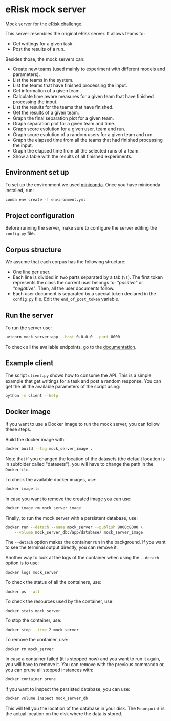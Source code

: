 # eRisk mock server
Mock server for the [eRisk challenge](https://erisk.irlab.org/).

This server resembles the original eRisk server. It allows teams to:
- Get writings for a given task.
- Post the results of a run.

Besides those, the mock servers can:
- Create new teams (used mainly to experiment with different models and parameters).
- List the teams in the system.
- List the teams that have finished processing the input.
- Get information of a given team.
- Calculate time aware measures for a given team that have finished processing the input.
- List the results for the teams that have finished.
- Get the results of a given team.
- Graph the final separation plot for a given team.
- Graph separation plot for a given team and time.
- Graph score evolution for a given user, team and run.
- Graph score evolution of a random users for a given team and run.
- Graph the elapsed time from all the teams that had finished processing the input.
- Graph the elapsed time from all the selected runs of a team.
- Show a table with the results of all finished experiments.

## Environment set up
To set up the environment we used [miniconda](https://docs.conda.io/en/latest/miniconda.html).
Once you have miniconda installed, run:
```bash
conda env create -f environment.yml
```

## Project configuration
Before running the server, make sure to configure the server editing the `config.py` file.

## Corpus structure
We assume that each corpus has the following structure:
- One line per user.
- Each line is divided in two parts separated by a tab (`\t`).
    The first token represents the class the current user belongs to:
    _"positive"_ or _"negative"_. Then, all the user documents follow.
- Each user document is separated by a special token declared in the `config.py` file.
    Edit the `end_of_post_token` variable.

## Run the server
To run the server use:
```bash
uvicorn mock_server:app --host 0.0.0.0 --port 8000
```

To check all the available endpoints, go to the [documentation](http://localhost:8000/docs).

## Example client
The script `client.py` shows how to consume the API.
This is a simple example that get writings for a task and post a random response.
You can get the all the available parameters of the script using:
```bash
python -m client --help
```

## Docker image
If you want to use a Docker image to run the mock server, you can follow these steps.

Build the docker image with:
```bash
docker build --tag mock_server_image .
```

Note that if you changed the location of the datasets (the default location is
in subfolder called "datasets"), you will have to change the path in the
`Dockerfile`.

To check the available docker images, use:
```bash
docker image ls
```

In case you want to remove the created image you can use:
```bash
docker image rm mock_server_image
```

Finally, to run the mock server with a persistent database, use:
```bash
docker run --detach --name mock_server --publish 8000:8000 \
    --volume mock_server_db:/app/database/ mock_server_image
```

The `--detach` option makes the container run in the background. If you want to
see the terminal output directly, you can remove it.

Another way to look at the logs of the container when using the `--detach` option
is to use:
```bash
docker logs mock_server
```

To check the status of all the containers, use:
```bash
docker ps --all
```

To check the resources used by the container, use:
```bash
docker stats mock_server
```

To stop the container, use:
```bash
docker stop --time 2 mock_server
```

To remove the container, use:
```bash
docker rm mock_server
```

In case a container failed (it is stopped now) and you want to run it again, you will have to
remove it. You can remove with the previous commando or, you can prune all stopped instances with:
```bash
docker container prune
```

if you want to inspect the persisted database, you can use:
```bash
docker volume inspect mock_server_db
```
This will tell you the location of the database in your disk.
The `Mountpoint` is the actual location on the disk where the data is stored.
